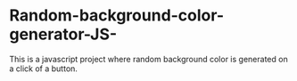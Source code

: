 # Random-background-color-generator-JS-

This is a  javascript project where random background color is generated on a click of a button.
